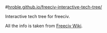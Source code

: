 #[hroble.github.io/freeciv-interactive-tech-tree/](http:/hroble.github.io/freeciv-interactive-tech-tree/)

Interactive tech tree for freeciv.

All the info is taken from [Freeciv Wiki](freeciv.wikia.com/).
